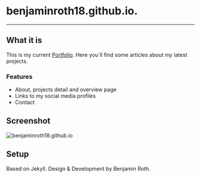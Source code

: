 # benjaminroth18.github.io.

---

## What it is
This is my current [Portfolio](https://benjaminroth18.github.io). Here you`ll find some articles about my latest projects.


### Features
* About, projects detail and overview page
* Links to my social media profiles
* Contact


## Screenshot
![benjaminroth18.github.io](https://raw.githubusercontent.com/BenjaminRoth18/benjaminroth18.github.io/master/screenshot.png)


## Setup
Based on Jekyll. Design & Development by Benjamin Roth.